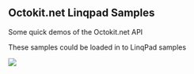 ## Octokit.net Linqpad Samples

Some quick demos of the Octokit.net API

These samples could be loaded in to LinqPad samples 


![](http://i.imgur.com/1JU6Yne.jpg)
